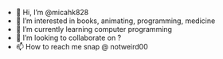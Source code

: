 - 👋 Hi, I’m @micahk828
- 👀 I’m interested in books, animating, programming, medicine
- 🌱 I’m currently learning computer programming
- 💞️ I’m looking to collaborate on ?
- 📫 How to reach me snap @ notweird00

<!---
micahk828/micahk828 is a ✨ special ✨ repository because its `README.md` (this file) appears on your GitHub profile.
You can click the Preview link to take a look at your changes.
--->
